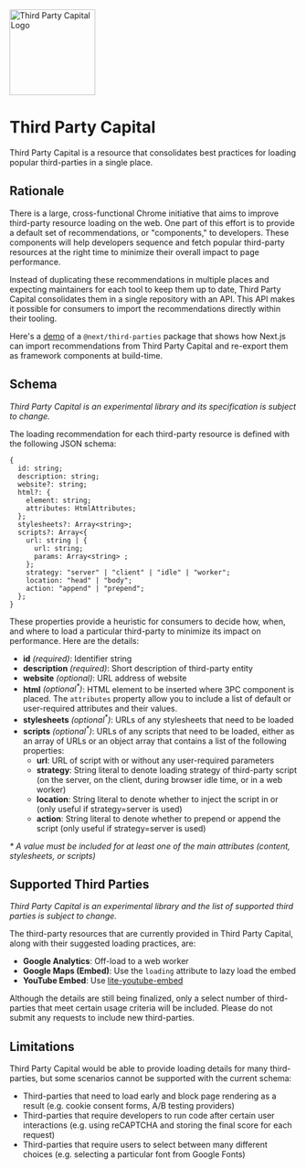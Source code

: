 <img alt="Third Party Capital Logo" title="Third Party Capital Logo" src="https://user-images.githubusercontent.com/12476932/229881508-f9ef68db-8ee7-4795-8de8-80a50145bbd0.png" width="150">

# Third Party Capital

Third Party Capital is a resource that consolidates best practices for loading popular third-parties in a single place.

## Rationale

There is a large, cross-functional Chrome initiative that aims to improve third-party resource loading on the web. One part of this effort is to provide a default set of recommendations, or "components," to developers. These components will help developers sequence and fetch popular third-party resources at the right time to minimize their overall impact to page performance.

Instead of duplicating these recommendations in multiple places and expecting maintainers for each tool to keep them up to date, Third Party Capital consolidates them in a single repository with an API. This API makes it possible for consumers to import the recommendations directly within their tooling.

Here's a [demo](https://test-next-script-housseindjirdeh.vercel.app/) of a `@next/third-parties` package that shows how Next.js can import recommendations from Third Party Capital and re-export them as framework components at build-time.

## Schema

_Third Party Capital is an experimental library and its specification is subject to change._

The loading recommendation for each third-party resource is defined with the following JSON schema:

```
{
  id: string;
  description: string;
  website?: string;
  html?: {
    element: string;
    attributes: HtmlAttributes;
  };
  stylesheets?: Array<string>;
  scripts?: Array<{
    url: string | {
      url: string;
      params: Array<string> ;
    };
    strategy: "server" | "client" | "idle" | "worker";
    location: "head" | "body";
    action: "append" | "prepend";
  };
}
```

These properties provide a heuristic for consumers to decide how, when, and where to load a particular third-party to minimize its impact on performance. Here are the details:

- **id** _(required)_: Identifier string
- **description** _(required)_: Short description of third-party entity
- **website** _(optional)_: URL address of website
- **html** _(optional<sup>\*</sup>)_: HTML element to be inserted where 3PC component is placed. The `attributes` property allow you to include a list of default or user-required attributes and their values.
- **stylesheets** _(optional<sup>\*</sup>)_: URLs of any stylesheets that need to be loaded
- **scripts** _(optional<sup>\*</sup>)_: URLs of any scripts that need to be loaded, either as an array of URLs or an object array that contains a list of the following properties:
  - **url**: URL of script with or without any user-required parameters
  - **strategy**: String literal to denote loading strategy of third-party script (on the server, on the client, during browser idle time, or in a web worker)
  - **location**: String literal to denote whether to inject the script in <head> or <body> (only useful if strategy=server is used)
  - **action**: String literal to denote whether to prepend or append the script (only useful if strategy=server is used)

_\* A value must be included for at least one of the main attributes (content, stylesheets, or scripts)_

## Supported Third Parties

_Third Party Capital is an experimental library and the list of supported third parties is subject to change._

The third-party resources that are currently provided in Third Party Capital, along with their suggested loading practices, are:

- **Google Analytics**: Off-load to a web worker
- **Google Maps (Embed)**: Use the `loading` attribute to lazy load the embed
- **YouTube Embed**: Use [lite-youtube-embed](https://github.com/paulirish/lite-youtube-embed)

Although the details are still being finalized, only a select number of third-parties that meet
certain usage criteria will be included. Please do not submit any requests to include new
third-parties.

## Limitations

Third Party Capital would be able to provide loading details for many third-parties, but some scenarios cannot be supported with the current schema:

- Third-parties that need to load early and block page rendering as a result (e.g. cookie consent forms, A/B testing providers)
- Third-parties that require developers to run code after certain user interactions (e.g. using reCAPTCHA and storing the final score for each request)
- Third-parties that require users to select between many different choices (e.g. selecting a particular font from Google Fonts)
